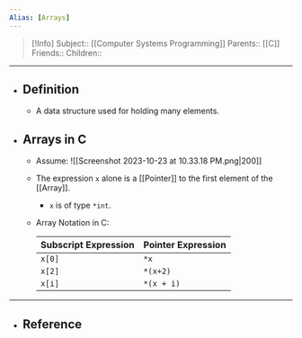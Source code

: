 ```yaml
---
Alias: [Arrays]
---
```

> [!Info]
> Subject:: [[Computer Systems Programming]]
> Parents:: [[C]]
> Friends:: 
> Children:: 
---
- ## Definition 
	- A data structure used for holding many elements.
- ## Arrays in C
	- Assume:
	  ![[Screenshot 2023-10-23 at 10.33.18 PM.png|200]]
	- The expression `x` alone is a [[Pointer]] to the first element of the [[Array]].
		- `x` is of type `*int`.
	- Array Notation in C:
	  
	  Subscript Expression|Pointer Expression
	  ---|---
	  `x[0]`|`*x`
	  `x[2]`|`*(x+2)`
	  `x[i]`|`*(x + i)`

---
- ## Reference